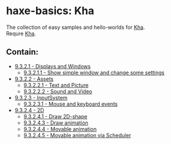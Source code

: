 haxe-basics: Kha
=========================

The collection of easy samples and hello-worlds for [Kha](http://kha.tech/).<br/>
Requre [Kha](http://kha.tech/download).

## Contain:

* [9.3.2.1 - Displays and Windows](./9.3.2.1_DisplaysAndWindows)
  * [9.3.2.1.1 - Show simple window and change some settings](./9.3.2.1_DisplaysAndWindows/9.3.2.1.1_SimpleWindow)
* [9.3.2.2 - Assets](./9.3.2.2_Assets)
  * [9.3.2.2.1 - Text and Picture](./9.3.2.2_Assets/9.3.2.2.1_TextAndPicture)
  * [9.3.2.2.2 - Sound and Video](./9.3.2.2_Assets/9.3.2.2.2_SoundAndVideo)
* [9.3.2.3 - InputSystem](./9.3.2.3_InputSystem)
  * [9.3.2.3.1 - Mouse and keyboard events](./9.3.2.3_InputSystem/9.3.2.3.1_MouseAndKeyboardEvents)
* [9.3.2.4 - 2D](./9.3.2.4_2D)
  * [9.3.2.4.1 - Draw 2D-shape](./9.3.2.4_2D/9.3.2.4.1_DrawShape)
  * [9.3.2.4.3 - Draw animation](./9.3.2.4_2D/9.3.2.4.2_DrawAnimation)
  * [9.3.2.4.4 - Movable animation](./9.3.2.4_2D/9.3.2.4.3_MovableAnimation)
  * [9.3.2.4.5 - Movable animation via Scheduler](./9.3.2.4_2D/9.3.2.4.5_MovableAnimationViaScheduler)
